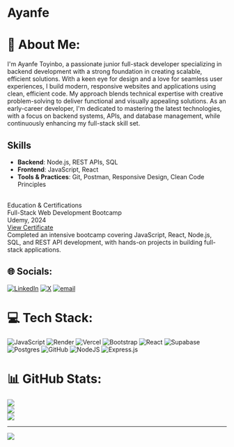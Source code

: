 # Ayanfe
# 💫 About Me:
I'm Ayanfe Toyinbo, a passionate junior full-stack developer specializing in backend development with a strong foundation in creating scalable, efficient solutions. With a keen eye for design and a love for seamless user experiences, I build modern, responsive websites and applications using clean, efficient code. My approach blends technical expertise with creative problem-solving to deliver functional and visually appealing solutions. As an early-career developer, I'm dedicated to mastering the latest technologies, with a focus on backend systems, APIs, and database management, while continuously enhancing my full-stack skill set.

## Skills
- **Backend**: Node.js, REST APIs, SQL  
- **Frontend**: JavaScript, React  
- **Tools & Practices**: Git, Postman, Responsive Design, Clean Code Principles 

<br>Education & Certifications<br>Full-Stack Web Development Bootcamp<br>Udemy, 2024<br>[View Certificate](https://www.udemy.com/certificate/UC-b8d8ed60-4702-425b-a902-d1ea1951f60f/)<br>Completed an intensive bootcamp covering JavaScript, React, Node.js, SQL, and REST API development, with hands-on projects in building full-stack applications.


## 🌐 Socials:
[![LinkedIn](https://img.shields.io/badge/LinkedIn-%230077B5.svg?logo=linkedin&logoColor=white)](https://linkedin.com/in/https://www.linkedin.com/in/skinnyfella/) [![X](https://img.shields.io/badge/X-black.svg?logo=X&logoColor=white)](https://x.com/https://x.com/Iamskinny_fella) [![email](https://img.shields.io/badge/Email-D14836?logo=gmail&logoColor=white)](mailto:officialayanfedavid@gmail.com) 

# 💻 Tech Stack:
![JavaScript](https://img.shields.io/badge/javascript-%23323330.svg?style=for-the-badge&logo=javascript&logoColor=%23F7DF1E) ![Render](https://img.shields.io/badge/Render-%46E3B7.svg?style=for-the-badge&logo=render&logoColor=white) ![Vercel](https://img.shields.io/badge/vercel-%23000000.svg?style=for-the-badge&logo=vercel&logoColor=white) ![Bootstrap](https://img.shields.io/badge/bootstrap-%238511FA.svg?style=for-the-badge&logo=bootstrap&logoColor=white) ![React](https://img.shields.io/badge/react-%2320232a.svg?style=for-the-badge&logo=react&logoColor=%2361DAFB) ![Supabase](https://img.shields.io/badge/Supabase-3ECF8E?style=for-the-badge&logo=supabase&logoColor=white) ![Postgres](https://img.shields.io/badge/postgres-%23316192.svg?style=for-the-badge&logo=postgresql&logoColor=white) ![GitHub](https://img.shields.io/badge/github-%23121011.svg?style=for-the-badge&logo=github&logoColor=white) ![NodeJS](https://img.shields.io/badge/node.js-6DA55F?style=for-the-badge&logo=node.js&logoColor=white) ![Express.js](https://img.shields.io/badge/express.js-%23404d59.svg?style=for-the-badge&logo=express&logoColor=%2361DAFB)
# 📊 GitHub Stats:
![](https://github-readme-stats.vercel.app/api?username=skinnyfella&theme=dark&hide_border=false&include_all_commits=false&count_private=false)<br/>
![](https://nirzak-streak-stats.vercel.app/?user=skinnyfella&theme=dark&hide_border=false)<br/>
![](https://github-readme-stats.vercel.app/api/top-langs/?username=skinnyfella&theme=dark&hide_border=false&include_all_commits=false&count_private=false&layout=compact)

---
[![](https://visitcount.itsvg.in/api?id=skinnyfella&icon=0&color=0)](https://visitcount.itsvg.in)
